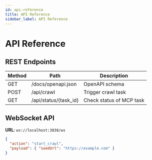 ```yaml
---
id: api-reference
title: API Reference
sidebar_label: API Reference
---
```


# API Reference

## REST Endpoints

| Method | Path                 | Description                         |
| ------ | -------------------- | ----------------------------------- |
| GET    | /docs/openapi.json   | OpenAPI schema                     |
| POST   | /api/crawl           | Trigger crawl task                 |
| GET    | /api/status/{task_id}| Check status of MCP task           |

## WebSocket API

**URL**: `ws://localhost:3838/ws`

```json
{
  "action": "start_crawl",
  "payload": { "seedUrl": "https://example.com" }
}
```
